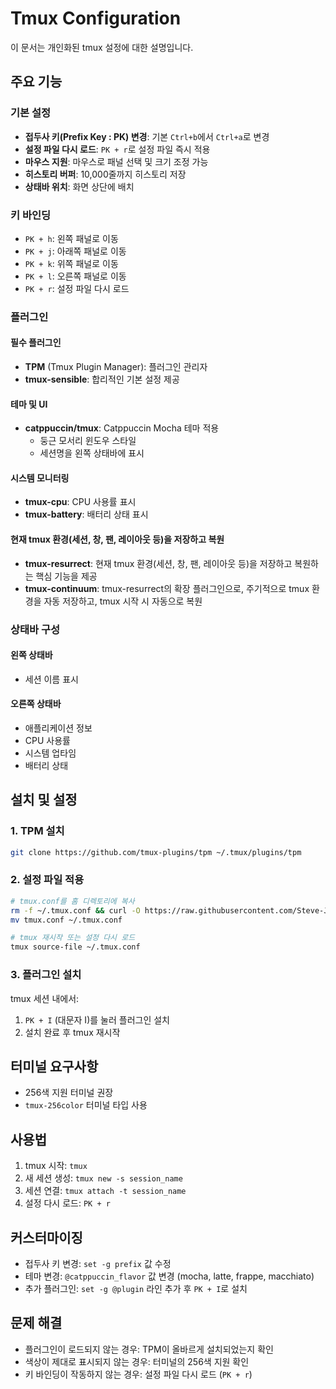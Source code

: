 # Tmux Configuration

이 문서는 개인화된 tmux 설정에 대한 설명입니다.

## 주요 기능

### 기본 설정
- **접두사 키(Prefix Key : PK) 변경**: 기본 `Ctrl+b`에서 `Ctrl+a`로 변경
- **설정 파일 다시 로드**: `PK + r`로 설정 파일 즉시 적용
- **마우스 지원**: 마우스로 패널 선택 및 크기 조정 가능
- **히스토리 버퍼**: 10,000줄까지 히스토리 저장
- **상태바 위치**: 화면 상단에 배치

### 키 바인딩
- `PK + h`: 왼쪽 패널로 이동
- `PK + j`: 아래쪽 패널로 이동
- `PK + k`: 위쪽 패널로 이동
- `PK + l`: 오른쪽 패널로 이동
- `PK + r`: 설정 파일 다시 로드

### 플러그인

#### 필수 플러그인
- **TPM** (Tmux Plugin Manager): 플러그인 관리자
- **tmux-sensible**: 합리적인 기본 설정 제공

#### 테마 및 UI
- **catppuccin/tmux**: Catppuccin Mocha 테마 적용
  - 둥근 모서리 윈도우 스타일
  - 세션명을 왼쪽 상태바에 표시

#### 시스템 모니터링
- **tmux-cpu**: CPU 사용률 표시
- **tmux-battery**: 배터리 상태 표시

#### 현재 tmux 환경(세션, 창, 팬, 레이아웃 등)을 저장하고 복원
- **tmux-resurrect**: 현재 tmux 환경(세션, 창, 팬, 레이아웃 등)을 저장하고 복원하는 핵심 기능을 제공
- **tmux-continuum**: tmux-resurrect의 확장 플러그인으로, 주기적으로 tmux 환경을 자동 저장하고, tmux 시작 시 자동으로 복원

### 상태바 구성

#### 왼쪽 상태바
- 세션 이름 표시

#### 오른쪽 상태바
- 애플리케이션 정보
- CPU 사용률
- 시스템 업타임
- 배터리 상태

## 설치 및 설정

### 1. TPM 설치
```bash
git clone https://github.com/tmux-plugins/tpm ~/.tmux/plugins/tpm
```

### 2. 설정 파일 적용
```bash
# tmux.conf를 홈 디렉토리에 복사
rm -f ~/.tmux.conf && curl -O https://raw.githubusercontent.com/Steve-Jeong/tmux/main/tmux.conf
mv tmux.conf ~/.tmux.conf

# tmux 재시작 또는 설정 다시 로드
tmux source-file ~/.tmux.conf
```

### 3. 플러그인 설치
tmux 세션 내에서:
1. `PK + I` (대문자 I)를 눌러 플러그인 설치
2. 설치 완료 후 tmux 재시작

## 터미널 요구사항
- 256색 지원 터미널 권장
- `tmux-256color` 터미널 타입 사용

## 사용법
1. tmux 시작: `tmux`
2. 새 세션 생성: `tmux new -s session_name`
3. 세션 연결: `tmux attach -t session_name`
4. 설정 다시 로드: `PK + r`

## 커스터마이징
- 접두사 키 변경: `set -g prefix` 값 수정
- 테마 변경: `@catppuccin_flavor` 값 변경 (mocha, latte, frappe, macchiato)
- 추가 플러그인: `set -g @plugin` 라인 추가 후 `PK + I`로 설치

## 문제 해결
- 플러그인이 로드되지 않는 경우: TPM이 올바르게 설치되었는지 확인
- 색상이 제대로 표시되지 않는 경우: 터미널의 256색 지원 확인
- 키 바인딩이 작동하지 않는 경우: 설정 파일 다시 로드 (`PK + r`)

